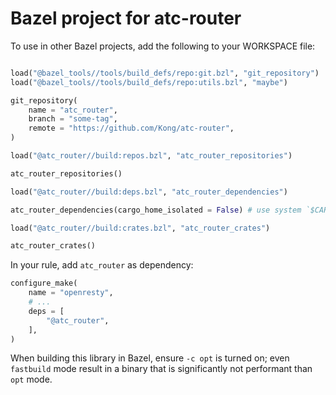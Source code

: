 # Bazel project for atc-router


To use in other Bazel projects, add the following to your WORKSPACE file:

```python

load("@bazel_tools//tools/build_defs/repo:git.bzl", "git_repository")
load("@bazel_tools//tools/build_defs/repo:utils.bzl", "maybe")

git_repository(
    name = "atc_router",
    branch = "some-tag",
    remote = "https://github.com/Kong/atc-router",
)

load("@atc_router//build:repos.bzl", "atc_router_repositories")

atc_router_repositories()

load("@atc_router//build:deps.bzl", "atc_router_dependencies")

atc_router_dependencies(cargo_home_isolated = False) # use system `$CARGO_HOME` to speed up builds

load("@atc_router//build:crates.bzl", "atc_router_crates")

atc_router_crates()


```

In your rule, add `atc_router` as dependency:

```python
configure_make(
    name = "openresty",
    # ...
    deps = [
        "@atc_router",
    ],
)
```

When building this library in Bazel, ensure `-c opt` is turned on; even `fastbuild` mode result in a binary
that is significantly not performant than `opt` mode.
